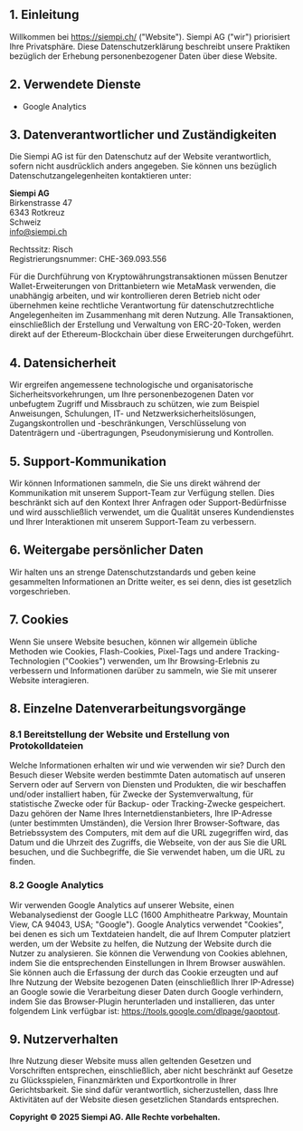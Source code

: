 ## 1. Einleitung
Willkommen bei https://siempi.ch/ ("Website"). Siempi AG ("wir") priorisiert Ihre Privatsphäre. Diese Datenschutzerklärung beschreibt unsere Praktiken bezüglich der Erhebung personenbezogener Daten über diese Website.

## 2. Verwendete Dienste
- Google Analytics

## 3. Datenverantwortlicher und Zuständigkeiten
Die Siempi AG ist für den Datenschutz auf der Website verantwortlich, sofern nicht ausdrücklich anders angegeben. Sie können uns bezüglich Datenschutzangelegenheiten kontaktieren unter:

**Siempi AG**  
Birkenstrasse 47  
6343 Rotkreuz  
Schweiz  
info@siempi.ch

Rechtssitz: Risch  
Registrierungsnummer: CHE-369.093.556

Für die Durchführung von Kryptowährungstransaktionen müssen Benutzer Wallet-Erweiterungen von Drittanbietern wie MetaMask verwenden, die unabhängig arbeiten, und wir kontrollieren deren Betrieb nicht oder übernehmen keine rechtliche Verantwortung für datenschutzrechtliche Angelegenheiten im Zusammenhang mit deren Nutzung. Alle Transaktionen, einschließlich der Erstellung und Verwaltung von ERC-20-Token, werden direkt auf der Ethereum-Blockchain über diese Erweiterungen durchgeführt.

## 4. Datensicherheit
Wir ergreifen angemessene technologische und organisatorische Sicherheitsvorkehrungen, um Ihre personenbezogenen Daten vor unbefugtem Zugriff und Missbrauch zu schützen, wie zum Beispiel Anweisungen, Schulungen, IT- und Netzwerksicherheitslösungen, Zugangskontrollen und -beschränkungen, Verschlüsselung von Datenträgern und -übertragungen, Pseudonymisierung und Kontrollen.

## 5. Support-Kommunikation
Wir können Informationen sammeln, die Sie uns direkt während der Kommunikation mit unserem Support-Team zur Verfügung stellen. Dies beschränkt sich auf den Kontext Ihrer Anfragen oder Support-Bedürfnisse und wird ausschließlich verwendet, um die Qualität unseres Kundendienstes und Ihrer Interaktionen mit unserem Support-Team zu verbessern.

## 6. Weitergabe persönlicher Daten
Wir halten uns an strenge Datenschutzstandards und geben keine gesammelten Informationen an Dritte weiter, es sei denn, dies ist gesetzlich vorgeschrieben.

## 7. Cookies
Wenn Sie unsere Website besuchen, können wir allgemein übliche Methoden wie Cookies, Flash-Cookies, Pixel-Tags und andere Tracking-Technologien ("Cookies") verwenden, um Ihr Browsing-Erlebnis zu verbessern und Informationen darüber zu sammeln, wie Sie mit unserer Website interagieren.

## 8. Einzelne Datenverarbeitungsvorgänge

### 8.1 Bereitstellung der Website und Erstellung von Protokolldateien
Welche Informationen erhalten wir und wie verwenden wir sie? Durch den Besuch dieser Website werden bestimmte Daten automatisch auf unseren Servern oder auf Servern von Diensten und Produkten, die wir beschaffen und/oder installiert haben, für Zwecke der Systemverwaltung, für statistische Zwecke oder für Backup- oder Tracking-Zwecke gespeichert. Dazu gehören der Name Ihres Internetdienstanbieters, Ihre IP-Adresse (unter bestimmten Umständen), die Version Ihrer Browser-Software, das Betriebssystem des Computers, mit dem auf die URL zugegriffen wird, das Datum und die Uhrzeit des Zugriffs, die Webseite, von der aus Sie die URL besuchen, und die Suchbegriffe, die Sie verwendet haben, um die URL zu finden.

### 8.2 Google Analytics
Wir verwenden Google Analytics auf unserer Website, einen Webanalysedienst der Google LLC (1600 Amphitheatre Parkway, Mountain View, CA 94043, USA; "Google"). Google Analytics verwendet "Cookies", bei denen es sich um Textdateien handelt, die auf Ihrem Computer platziert werden, um der Website zu helfen, die Nutzung der Website durch die Nutzer zu analysieren. Sie können die Verwendung von Cookies ablehnen, indem Sie die entsprechenden Einstellungen in Ihrem Browser auswählen. Sie können auch die Erfassung der durch das Cookie erzeugten und auf Ihre Nutzung der Website bezogenen Daten (einschließlich Ihrer IP-Adresse) an Google sowie die Verarbeitung dieser Daten durch Google verhindern, indem Sie das Browser-Plugin herunterladen und installieren, das unter folgendem Link verfügbar ist: https://tools.google.com/dlpage/gaoptout.

## 9. Nutzerverhalten
Ihre Nutzung dieser Website muss allen geltenden Gesetzen und Vorschriften entsprechen, einschließlich, aber nicht beschränkt auf Gesetze zu Glücksspielen, Finanzmärkten und Exportkontrolle in Ihrer Gerichtsbarkeit. Sie sind dafür verantwortlich, sicherzustellen, dass Ihre Aktivitäten auf der Website diesen gesetzlichen Standards entsprechen.

**Copyright © 2025 Siempi AG. Alle Rechte vorbehalten.** 

